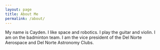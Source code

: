 ```yaml
---
layout: page
title: About Me
permalink: /about/
---
```



My name is Cayden. I like space and robotics. I play the guitar and violin. I am on the badminton team. I am the vice president of the Del Norte Aerospace and Del Norte Astronomy Clubs. 